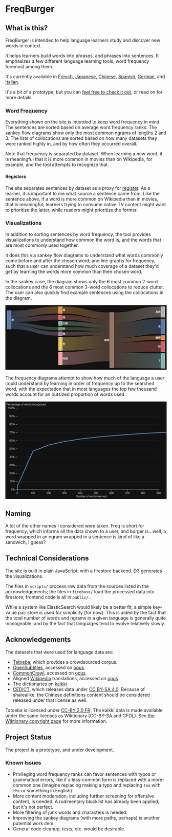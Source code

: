 # FreqBurger

## What is this?

FreqBurger is intended to help language learners study and discover new words in context.

It helps learners build words into phrases, and phrases into sentences. It emphasizes a few
different language learning tools, word frequency foremost among them.

It's currently available in [French](https://freqburger.com/french/parle), [Japanese](https://freqburger.com/japanese/%E6%8C%87%E5%B0%8E), [Chinese](https://freqburger.com/chinese/%E7%85%A7%E9%A1%BE),
[Spanish](https://freqburger.com/spanish/siguiente), [German](https://freqburger.com/german/schnell), and [Italian](https://freqburger.com/italian/bisogno).

It's a bit of a prototype, but you can [feel free to check it out](https://freqburger.com/),
or read on for more details.

### Word Frequency

Everything shown on the site is intended to keep word frequency in mind. The sentences are sorted
based on average word frequency ranks. The sankey flow diagrams show only the most common ngrams of
lengths 2 and 3. The lists of collocations are sorted based on how many datasets they were ranked highly
in, and by how often they occurred overall.

Note that frequency is separated by dataset. When learning a new word, it is meaningful that it is more
common in movies than on Wikipedia, for example, and the tool attempts to recognize that.

#### Registers

The site separates sentences by dataset as a proxy for [register](https://en.wikipedia.org/wiki/Register_(sociolinguistics)). As a learner, it is important to me what source a sentence came from. Like the sentence above,
if a word is more common on Wikipedia than in movies, that is meaningful; learners trying to consume native
TV content might want to prioritize the latter, while readers might prioritize the former.

### Visualizations

In addition to sorting sentences by word frequency, the tool provides visualizations to understand how common the word is,
and the words that are most commonly used together. 

It does this via sankey flow diagrams to understand what words commonly come before and after the chosen word; and line graphs for frequency, such that a user can understand how much coverage of a dataset they'd get by learning the words more common than their chosen word. 

In the sankey case, the diagram shows only the 6 most common 2-word collocations and the 6 most common 3-word collocations to reduce clutter. The user can also quickly find example sentences using the collocations in the diagram.

![sankey-sample](./sankey-sample.png)

The frequency diagrams attempt to show how much of the language a user could understand by learning in order of frequency up to the searched word, with the expectation that in most languages the top few thousand words account for an outsized proportion of words used.

![freq-sample](./freq-sample.png)

## Naming

A lot of the other names I considered were taken. Freq is short for frequency, which informs all the data
shown to a user, and burger is...well, a word wrapped in an ngram wrapped in a sentence is kind of like a
sandwich, I guess?

## Technical Considerations

The site is built in plain JavaScript, with a firestore backend. D3 generates the visualizations.

The files in `scripts/` process raw data from the sources listed in the acknowledgements; the files in `firebase/` load the processed data into firestore; frontend code is all in `public/`.

While a system like ElasticSearch would likely be a better fit, a simple key-value pair store is 
used for simplicity (for now). This is aided by the fact that the total number of words and ngrams
in a given language is generally quite manageable; and by the fact that languages tend to evolve
relatively slowly.

## Acknowledgements

The datasets that were used for language data are:

* [Tatoeba](https://tatoeba.org/), which provides a crowdsourced corpus.
* [OpenSubtitles](http://www.opensubtitles.org/), accessed on [opus](https://opus.nlpl.eu/OpenSubtitles2018.php).
* [CommonCrawl](http://www.statmt.org/cc-aligned/), accessed on [opus](https://opus.nlpl.eu/CCAligned.php).
* Aligned [Wikipedia](http://www.sciencedirect.com/science/article/pii/S2212017314005453) translations, accessed on [opus](https://opus.nlpl.eu/Wikipedia.php)
* The dictionaries on [kaikki](https://kaikki.org/)
* [CEDICT](https://cc-cedict.org/editor/editor.php), which releases data under [CC BY-SA 4.0](https://creativecommons.org/licenses/by-sa/4.0/). Because of sharealike, the Chinese definitions content should be considered released under that license as well.

Tatoeba is licensed under [CC-BY 2.0 FR](https://creativecommons.org/licenses/by/2.0/fr/). The kaikki data is made available under the same licenses as Wiktionary (CC-BY-SA and GFDL). See [the Wiktionary copyright page](https://en.wiktionary.org/wiki/Wiktionary:Copyrights) for more information.

## Project Status

The project is a prototype, and under development.

### Known Issues

* Privileging word frequency ranks can favor sentences with typos or grammatical errors, like if a less-common form is replaced with a more-common one (imagine replacing making a typo and replacing `tea` with `the` or something in English).
* More content moderation, including further screening for offensive content, is needed. A rudimentary blocklist has already been applied, but it's not perfect.
* More filtering of junk words and characters is needed.
* Improving the sankey diagrams (with more paths, perhaps) is another potential work item.
* General code cleanup, tests, etc. would be desirable.
